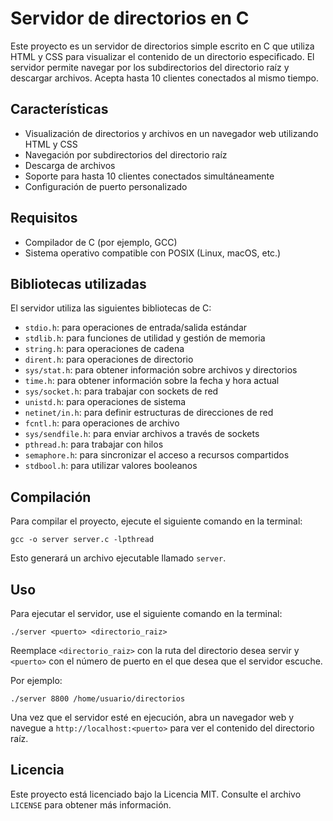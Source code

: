 # Servidor de directorios en C

Este proyecto es un servidor de directorios simple escrito en C que utiliza HTML y CSS para visualizar el contenido de un directorio especificado. El servidor permite navegar por los subdirectorios del directorio raíz y descargar archivos. Acepta hasta 10 clientes conectados al mismo tiempo.

## Características

- Visualización de directorios y archivos en un navegador web utilizando HTML y CSS
- Navegación por subdirectorios del directorio raíz
- Descarga de archivos
- Soporte para hasta 10 clientes conectados simultáneamente
- Configuración de puerto personalizado

## Requisitos

- Compilador de C (por ejemplo, GCC)
- Sistema operativo compatible con POSIX (Linux, macOS, etc.)

## Bibliotecas utilizadas

El servidor utiliza las siguientes bibliotecas de C:

- `stdio.h`: para operaciones de entrada/salida estándar
- `stdlib.h`: para funciones de utilidad y gestión de memoria
- `string.h`: para operaciones de cadena
- `dirent.h`: para operaciones de directorio
- `sys/stat.h`: para obtener información sobre archivos y directorios
- `time.h`: para obtener información sobre la fecha y hora actual
- `sys/socket.h`: para trabajar con sockets de red
- `unistd.h`: para operaciones de sistema
- `netinet/in.h`: para definir estructuras de direcciones de red
- `fcntl.h`: para operaciones de archivo
- `sys/sendfile.h`: para enviar archivos a través de sockets
- `pthread.h`: para trabajar con hilos
- `semaphore.h`: para sincronizar el acceso a recursos compartidos
- `stdbool.h`: para utilizar valores booleanos

## Compilación

Para compilar el proyecto, ejecute el siguiente comando en la terminal:

```
gcc -o server server.c -lpthread
```

Esto generará un archivo ejecutable llamado `server`.

## Uso

Para ejecutar el servidor, use el siguiente comando en la terminal:

```
./server <puerto> <directorio_raiz>
```

Reemplace `<directorio_raiz>` con la ruta del directorio desea servir y `<puerto>` con el número de puerto en el que desea que el servidor escuche.

Por ejemplo:

```
./server 8800 /home/usuario/directorios
```

Una vez que el servidor esté en ejecución, abra un navegador web y navegue a `http://localhost:<puerto>` para ver el contenido del directorio raíz.

## Licencia

Este proyecto está licenciado bajo la Licencia MIT. Consulte el archivo `LICENSE` para obtener más información.